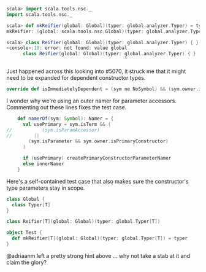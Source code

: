 ```scala
scala> import scala.tools.nsc._
import scala.tools.nsc._

scala> def mkReifier(global: Global)(typer: global.analyzer.Typer) = typer
mkReifier: (global: scala.tools.nsc.Global)(typer: global.analyzer.Typer)global.analyzer.Typer

scala> class Reifier(global: Global)(typer: global.analyzer.Typer) { }
<console>:10: error: not found: value global
      class Reifier(global: Global)(typer: global.analyzer.Typer) { }
                                           ^
```
Just happened across this looking into #5070, it struck me that it might need to be expanded for dependent constructor types.

```scala
override def isImmediatelyDependent = (sym ne NoSymbol) && (sym.owner.isMethod && sym.isValueParameter)
```
I wonder why we're using an outer namer for parameter accessors.
Commenting out these lines fixes the test case.

```scala
    def namerOf(sym: Symbol): Namer = {
      val usePrimary = sym.isTerm && (
//           (sym.isParamAccessor)
//        ||
        (sym.isParameter && sym.owner.isPrimaryConstructor)
      )

      if (usePrimary) createPrimaryConstructorParameterNamer
      else innerNamer
    }
```

Here's a self-contained test case that also makes sure the constructor's type parameters stay in scope.

```scala
class Global {
  class Typer[T]
}

class Reifier[T](global: Global)(typer: global.Typer[T])

object Test {
  def mkReifier[T](global: Global)(typer: global.Typer[T]) = typer
}
```
@adriaanm left a pretty strong hint above ... why not take a stab at it and claim the glory?
